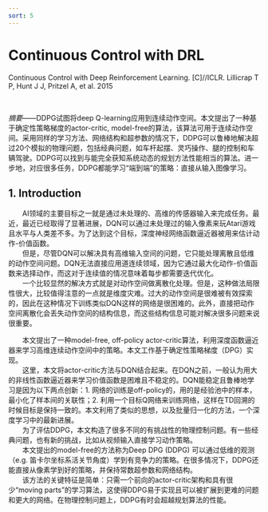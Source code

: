 ```yaml
---
sort: 5
---
```


# Continuous Control with DRL

Continuous Control with Deep Reinforcement Learning. [C]//ICLR. Lillicrap T P, Hunt J J, Pritzel A, et al. 2015

<br/>

*摘要*——DDPG试图将deep Q-learning应用到连续动作空间。本文提出了一种基于确定性策略梯度的actor-critic, model-free的算法，该算法可用于连续动作空间。采用同样的学习方法、网络结构和超参数的情况下，DDPG可以鲁棒地解决超过20个模拟的物理问题，包括经典问题，如车杆起摆、灵巧操作、腿的控制和车辆驾驶。DDPG可以找到与能完全获知系统动态的规划方法性能相当的算法。进一步地，对应很多任务，DDPG都能学习“端到端”的策略：直接从输入图像学习。

## 1. Introduction

&emsp;&emsp;AI领域的主要目标之一就是通过未处理的、高维的传感器输入来完成任务。最近，最近已经取得了显著进展，DQN可以通过未处理过的输入像素来玩Atari游戏且水平与人类差不多。为了达到这个目标，深度神经网络函数逼近器被用来估计动作-价值函数。  
&emsp;&emsp;但是，尽管DQN可以解决具有高维输入空间的问题，它只能处理离散且低维的动作空间问题。DQN无法直接应用道连续领域，因为它通过最大化动作-价值函数来选择动作，而这对于连续值的情况意味着每步都需要迭代优化。  
&emsp;&emsp;一个比较显然的解决方式就是对动作空间做离散化处理。但是，这种做法局限性很大，比较值得注意的一点就是维度灾难。过大的动作空间是很难被有效探索的，因此在这种情况下训练类似DQN这样的网络是很困难的。此外，直接把动作空间离散化会丢失动作空间的结构信息，而这些结构信息可能对解决很多问题来说很重要。  

&emsp;&emsp;本文提出了一种model-free, off-policy actor-critic算法，利用深度函数逼近器来学习高维连续动作空间中的策略。本文工作基于确定性策略梯度（DPG）实现。  
&emsp;&emsp;这里，本文将actor-critic方法与DQN结合起来。在DQN之前，一般认为用大的非线性函数逼近器来学习价值函数是困难且不稳定的。DQN能稳定且鲁棒地学习是因为以下两点创新：1. 网络的训练是off-policy的，用的是经验池中的样本，最小化了样本间的关联性；2. 利用一个目标Q网络来训练网络，这样在TD回溯的时候目标是保持一致的。本文利用了类似的思想，以及批量归一化的方法，一个深度学习中的最新进展。  
&emsp;&emsp;为了评估DDPG，本文构造了很多不同的有挑战性的物理控制问题。有一些经典问题，也有新的挑战，比如从视频输入直接学习动作策略。  
&emsp;&emsp;本文提出的model-free的方法称为Deep DPG (DDPG) 可以通过低维的观测（e.g. 笛卡尔坐标系活关节角度）学到有竞争力的策略。在很多情况下，DDPG还能直接从像素学到好的策略，并保持常数超参数和网络结构。  
&emsp;&emsp;该方法的关键特征是简单：只需一个前向的actor-critic架构和具有很少“moving parts”的学习算法，这使得DDPG易于实现且可以被扩展到更难的问题和更大的网络。在物理控制问题上，DDPG有时会超越规划算法的性能。





<!-- 蓝 -->
<b><font color="#3399ff"></font></b>
<!-- 绿 --><!-- #33cc00 -->
<b><font color="#00B050"></font></b>
<!-- 橙 -->
<b><font color="#FF4500"></font></b>
